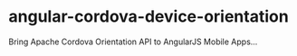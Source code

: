 angular-cordova-device-orientation
==================================

Bring Apache Cordova Orientation API to AngularJS Mobile Apps...
